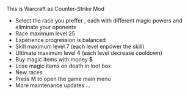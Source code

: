 This is Warcraft as Counter-Strike Mod 
- Select the race you preffer , each with different magic powers and eliminate your oponents 
- Race maximum level 25
- Experience progression is balanced   
- Skill maximum level 7 (each level enpower the skill) 
- Ultimate maximum level 4 (each level decrease cooldown)
- Buy magic items with money $
- Lose magic items on death in loot box
- New races
- Press M to open the game main menu
- More maintenance updates ... 


